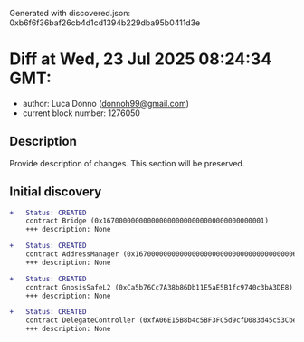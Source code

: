 Generated with discovered.json: 0xb6f6f36baf26cb4d1cd1394b229dba95b0411d3e

# Diff at Wed, 23 Jul 2025 08:24:34 GMT:

- author: Luca Donno (<donnoh99@gmail.com>)
- current block number: 1276050

## Description

Provide description of changes. This section will be preserved.

## Initial discovery

```diff
+   Status: CREATED
    contract Bridge (0x1670000000000000000000000000000000000001)
    +++ description: None
```

```diff
+   Status: CREATED
    contract AddressManager (0x1670000000000000000000000000000000000006)
    +++ description: None
```

```diff
+   Status: CREATED
    contract GnosisSafeL2 (0xCa5b76Cc7A38b86Db11E5aE5B1fc9740c3bA3DE8)
    +++ description: None
```

```diff
+   Status: CREATED
    contract DelegateController (0xfA06E15B8b4c5BF3FC5d9cfD083d45c53Cbe8C7C)
    +++ description: None
```
